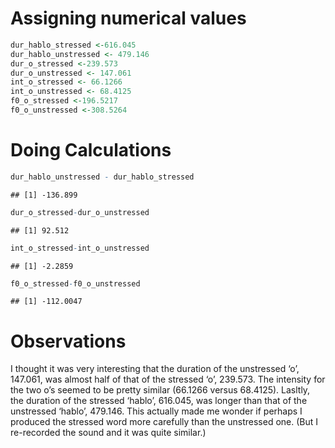 
# Assigning numerical values

``` r
dur_hablo_stressed <-616.045
dur_hablo_unstressed <- 479.146
dur_o_stressed <-239.573
dur_o_unstressed <- 147.061
int_o_stressed <- 66.1266
int_o_unstressed <- 68.4125
f0_o_stressed <-196.5217
f0_o_unstressed <-308.5264
```

# Doing Calculations

``` r
dur_hablo_unstressed - dur_hablo_stressed
```

    ## [1] -136.899

``` r
dur_o_stressed-dur_o_unstressed
```

    ## [1] 92.512

``` r
int_o_stressed-int_o_unstressed
```

    ## [1] -2.2859

``` r
f0_o_stressed-f0_o_unstressed
```

    ## [1] -112.0047

# Observations

I thought it was very interesting that the duration of the unstressed
‘o’, 147.061, was almost half of that of the stressed ‘o’, 239.573. The
intensity for the two o’s seemed to be pretty similar (66.1266 versus
68.4125). Lasltly, the duration of the stressed ‘hablo’, 616.045, was
longer than that of the unstressed ‘hablo’, 479.146. This actually made
me wonder if perhaps I produced the stressed word more carefully than
the unstressed one. (But I re-recorded the sound and it was quite
similar.)
